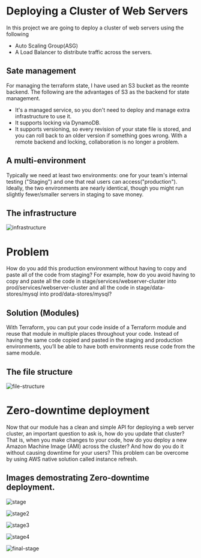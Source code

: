 # Deploying a Cluster of Web Servers
In this project we are going to deploy a cluster of web servers using the following
- Auto Scaling Group(ASG)
- A Load Balancer to distribute traffic across the servers.

## Sate management
For managing the terraform state, I have used an S3 bucket as the reomte backend.
The following are the advantages of S3 as the backend for state management.
 - It's a managed service, so you don't need to deploy and manage extra infrastructure to use it.
 - It supports locking via DynamoDB.
 - It supports versioning, so every revision of your state file is stored, and you can roll back to an older version if something goes wrong.
With a remote backend and locking, collaboration is no longer a problem.

## A multi-environment
Typically we need at least two environments: one for your team's internal testing ("Staging") and one that real users can access("production"). Ideally, the two environments are nearly identical, though you might run slightly fewer/smaller servers in staging to save money.

## The infrastructure
![infrastructure](images/infrastructure.png)

# Problem
How do you add this production environment without having to copy and
paste all of the code from staging? For example, how do you avoid having
to copy and paste all the code in stage/services/webserver-cluster into
prod/services/webserver-cluster and all the code in stage/data-stores/mysql
into prod/data-stores/mysql?

## Solution (Modules)
With Terraform, you can put your code inside of a Terraform module and
reuse that module in multiple places throughout your code. Instead of
having the same code copied and pasted in the staging and production
environments, you’ll be able to have both environments reuse code from the
same module.

## The file structure
![file-structure](images/file-structure.png)

# Zero-downtime deployment
Now that our module has a clean and simple API for deploying a web
server cluster, an important question to ask is, how do you update that
cluster? That is, when you make changes to your code, how do you deploy
a new Amazon Machine Image (AMI) across the cluster? And how do you
do it without causing downtime for your users?
This problem can be overcome by using AWS native solution called instance refresh.

## Images demostrating Zero-downtime deployment.
![stage](images/stage1.png)

![stage2](images/stage2.png)

![stage3](images/stage3.png)

![stage4](images/stage4.png)

![final-stage](images/final-stage.png)